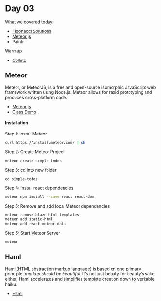 # Day 03

What we covered today:

* [Fibonacci Solutions](https://github.com/wofockham/wdi-30/tree/master/13-advanced/recursion)
* [Meteor.js](https://github.com/wofockham/wdi-30/tree/master/13-advanced/simple-todos)
* Paintr

Warmup

* [Collatz](https://github.com/Yiannimoustakas/wdi30-homework/tree/master/warmups/week10/day03_collatz)

## Meteor

Meteor, or MeteorJS, is a free and open-source isomorphic JavaScript web framework written using Node.js. Meteor allows for rapid prototyping and produces cross-platform code. 

* [Meteor.js](https://www.meteor.com/)
* [Class Demo](https://github.com/wofockham/wdi-30/tree/master/13-advanced/simple-todos)

#### Installation

Step 1: Install Meteor

```bash
curl https://install.meteor.com/ | sh
```

Step 2: Create Meteor Project

```bash
meteor create simple-todos
```

Step 3: cd into new folder

```text
cd simple-todos
```

Step 4: Install react dependencies

```bash
meteor npm install --save react react-dom
```

Step 5: Remove and add local Meteor dependencies

```bash
meteor remove blaze-html-templates
meteor add static-html
meteor add react-meteor-data
```

Step 6: Start Meteor Server

```bash
meteor
```

## Haml

Haml \(HTML abstraction markup language\) is based on one primary principle: _markup should be beautiful_. It’s not just beauty for beauty’s sake either; Haml accelerates and simplifies template creation down to veritable haiku.

* [Haml](http://haml.info)







